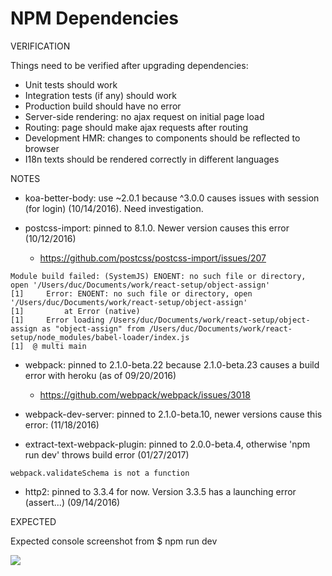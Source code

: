 # NPM Dependencies

VERIFICATION

Things need to be verified after upgrading dependencies:

* Unit tests should work
* Integration tests (if any) should work
* Production build should have no error
* Server-side rendering: no ajax request on initial page load
* Routing: page should make ajax requests after routing
* Development HMR: changes to components should be reflected to browser
* I18n texts should be rendered correctly in different languages

NOTES

* koa-better-body: use ~2.0.1 because ^3.0.0 causes issues with session (for login) (10/14/2016). Need investigation.

* postcss-import: pinned to 8.1.0. Newer version causes this error (10/12/2016)
  * https://github.com/postcss/postcss-import/issues/207

```
Module build failed: (SystemJS) ENOENT: no such file or directory, open '/Users/duc/Documents/work/react-setup/object-assign'
[1] 	Error: ENOENT: no such file or directory, open '/Users/duc/Documents/work/react-setup/object-assign'
[1] 	    at Error (native)
[1] 	Error loading /Users/duc/Documents/work/react-setup/object-assign as "object-assign" from /Users/duc/Documents/work/react-setup/node_modules/babel-loader/index.js
[1]  @ multi main
```

* webpack: pinned to 2.1.0-beta.22 because 2.1.0-beta.23 causes a build error with heroku (as of 09/20/2016)
  * https://github.com/webpack/webpack/issues/3018
  
* webpack-dev-server: pinned to 2.1.0-beta.10, newer versions cause this error: (11/18/2016)

* extract-text-webpack-plugin: pinned to 2.0.0-beta.4, otherwise 'npm run dev' throws build error (01/27/2017)

```
webpack.validateSchema is not a function
```

* http2: pinned to 3.3.4 for now. Version 3.3.5 has a launching error (assert...) (09/14/2016)

EXPECTED

Expected console screenshot from $ npm run dev

<img src="https://github.com/ngduc/react-setup/blob/master/docs/assets/demo-inspect.png">
